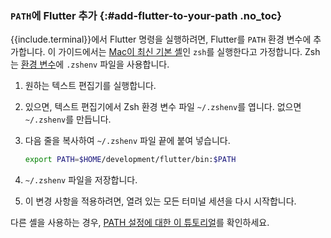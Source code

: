 
### `PATH`에 Flutter 추가 {:#add-flutter-to-your-path .no_toc}

{{include.terminal}}에서 Flutter 명령을 실행하려면, Flutter를 `PATH` 환경 변수에 추가합니다. 
이 가이드에서는 [Mac이 최신 기본 셸][zsh-mac]인 `zsh`를 실행한다고 가정합니다. 
Zsh는 [환경 변수][envvar]에 `.zshenv` 파일을 사용합니다.

1. 원하는 텍스트 편집기를 실행합니다.

1. 있으면, 텍스트 편집기에서 Zsh 환경 변수 파일 `~/.zshenv`를 엽니다. 없으면 `~/.zshenv`를 만듭니다.

1. 다음 줄을 복사하여 `~/.zshenv` 파일 끝에 붙여 넣습니다.

   ```bash
   export PATH=$HOME/development/flutter/bin:$PATH
   ```

2. `~/.zshenv` 파일을 저장합니다.

3. 이 변경 사항을 적용하려면, 열려 있는 모든 터미널 세션을 다시 시작합니다.

다른 셸을 사용하는 경우, [PATH 설정에 대한 이 튜토리얼][other-path]를 확인하세요.

[zsh-mac]: https://support.apple.com/en-us/102360
[envvar]: https://zsh.sourceforge.io/Intro/intro_3.html
[other-path]: https://www.cyberciti.biz/faq/unix-linux-adding-path/
